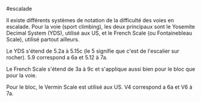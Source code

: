 #escalade

Il existe différents systèmes de notation de la difficulté des voies en escalade. Pour la voie (sport climbing), les deux principaux sont le Yosemite Decimal System (YDS), utilisé aux US, et le French Scale (ou Fontainebleau Scale), utilisé partout ailleurs. 

Le YDS s'étend de 5.2a à 5.15c (le 5 signifie que c'est de l'escalier sur rocher). 5.9 correspond a 6a et 5.12 à 7a.

Le French Scale s'étend de 3a à 9c et s'applique aussi bien pour le bloc que pour la voie.

Pour le bloc, le Vermin Scale est utilisé aux US. V4 correspond a 6a et V6 à 7a.
